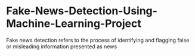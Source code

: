 # Fake-News-Detection-Using-Machine-Learning-Project
Fake news detection refers to the process of identifying and flagging false or misleading information presented as news
